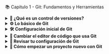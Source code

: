 📚 Capitulo 1 - Git: Fundamentos y Herramientas
<details> <summary><strong>🔗 ¿Qué es un control de versiones?</strong></summary>
  
Un control de versiones es básicamente un sistema que guarda todos los cambios que haces en el código de un proyecto. Así puedes tener un historial completo de todo lo que ha pasado, como:

¿Quién lo cambió?

¿Cuándo lo hizo?

¿Qué modificó exactamente?

Sirve mucho para no perderte, volver atrás si algo sale mal y trabajar en equipo sin pisarse el código.

</details> <details> <summary><strong>⚙️ Lo básico de Git</strong></summary>
  
La base de Git son los repositorios, que son como carpetas donde se guardan todas las versiones de tus archivos y los cambios que haces. 
Pueden ser:

Locales: Están en tu computadora.

Remotos: Están en internet (como GitHub), para que varios puedan trabajar juntos.

Git usa ramas (branches), que te dejan hacer cosas nuevas sin tocar el código principal (que suele estar en main).

</details> <details> <summary><strong>🛠 Configuración inicial de Git</strong></summary>
Antes de empezar, tienes que decirle a Git quién eres con tu nombre y correo. Se hace así:

``` bash
git config --global user.name "Tu Nombre"  
git config --global user.email "tuemail@dominio.com"
```  
Así todos tus cambios quedan con tu firma.

</details> <details> <summary><strong>🎨 Cambiar el editor de código que usa Git</strong></summary> Si quieres que Git abra tu editor favorito (como VSCode) cuando necesite que escribas algo, lo puedes configurar así:
  
``` bash
git config --global core.editor "code --wait"
``` 
</details> <details> <summary><strong>🔧 Revisar tu configuración de Git</strong></summary> Para ver cómo tienes configurado Git, usa: 
  
``` bash
git config --list
```   
Te muestra todo, desde tu nombre hasta el editor que usas.

</details> <details> <summary><strong>🚀 Cómo empezar un proyecto nuevo con Git</strong></summary> Para crear un repositorio Git en tu proyecto, solo haz:
  
``` bash
git init
  ``` 
Y listo, Git empieza a rastrear todo lo que haces en esa carpeta.

</details>
